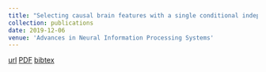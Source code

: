 ```yaml
---
title: "Selecting causal brain features with a single conditional independence test per feature"
collection: publications
date: 2019-12-06
venue: 'Advances in Neural Information Processing Systems'
---
```

[url](https://proceedings.neurips.cc/paper/2019/hash/e6be4c22a5963ab00dfe8f3b695b5332-Abstract.html)
[PDF](https://proceedings.neurips.cc/paper/2019/file/e6be4c22a5963ab00dfe8f3b695b5332-Paper.pdf)
[bibtex](https://scholar.googleusercontent.com/scholar.bib?q=info:PyrE8oAou_UJ:scholar.google.com/&output=citation&scisdr=CgXPVUWVEIuduwQHWJo:AAGBfm0AAAAAX9gCQJqOlcN-fyr9w5jNqj79oasIeEQl&scisig=AAGBfm0AAAAAX9gCQHEK7-JHrPu8qP_zRcXLdAbdad3m&scisf=4&ct=citation&cd=-1&hl=en&scfhb=1)
